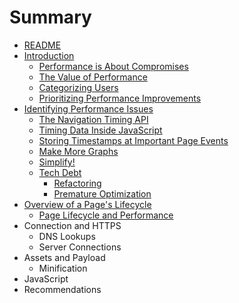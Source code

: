 # Summary

* [README](README.md)
* [Introduction](01-introduction/introduction.md)
   * [Performance is About Compromises](01-introduction/performance_is_about_compromises.md)
   * [The Value of Performance](01-introduction/the_value_of_performance.md)
   * [Categorizing Users](01-introduction/categorizing_users.md)
   * [Prioritizing Performance Improvements](01-introduction/prioritizing_performance_improvements.md)
* [Identifying Performance Issues](02-identifying-performance-issues/identifyingperformance_issues_md.md)
   * [The Navigation Timing API](02-identifying-performance-issues/the_navigation_timing_api.md)
   * [Timing Data Inside JavaScript](02-identifying-performance-issues/timing_data_inside_javascript.md)
   * [Storing Timestamps at Important Page Events](02-identifying-performance-issues/storing_timestamps_at_important_page_events.md)
   * [Make More Graphs](02-identifying-performance-issues/make_more_graphs.md)
   * [Simplify!](02-identifying-performance-issues/simplify.md)
   * [Tech Debt](02-identifying-performance-issues/tech_debt.md)
       * [Refactoring](02-identifying-performance-issues/refactoring.md)
       * [Premature Optimization](02-identifying-performance-issues/premature_optimization.md)
* [Overview of a Page's Lifecycle](03-overview_of_a_pages_lifecycle/overview_of_a_pages_lifecycle.md)
   * [Page Lifecycle and Performance](03-overview_of_a_pages_lifecycle/page_lifecycle_and_performance.md)
* Connection and HTTPS
   * DNS Lookups
   * Server Connections
* Assets and Payload
   * Minification
* JavaScript
* Recommendations

